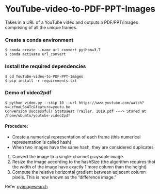 # YouTube-video-to-PDF-PPT-Images
Takes in a URL of a YouTube video and outputs a PDF/PPT/Images comprising of all the unique frames. 

### Create a conda environment
```
$ conda create --name url_convert python=3.7
$ conda activate url_convert
```
### Install the required dependencies
```
$ cd YouTube-video-to-PDF-PPT-Images
$ pip install -r requirements.txt
```
### Demo of video2pdf
```
$ python video.py --skip 10 --url https://www.youtube.com/watch?v=LcYmoLSs4Tc&feature=youtu.be
Conversion successful! StatQuest Trailer, 2019.pdf ---> Stored at /home/ubuntu/youtube-video2pdf
```

#### Procedure:
- Create a numerical representation of each frame (this numerical representation is called hash)
- When two images have the same hash, they are considered duplicates

1. Convert the image to a single-channel grayscale image.
2. Resize the image according to the hashSize (the algorithm requires that the width of the image have exactly 1 more column than the height)
3. Compute the relative horizontal gradient between adjacent column pixels. This is now known as the “difference image.”


Refer [pyimagesearch](https://pyimagesearch.com/2020/04/20/detect-and-remove-duplicate-images-from-a-dataset-for-deep-learning/)
